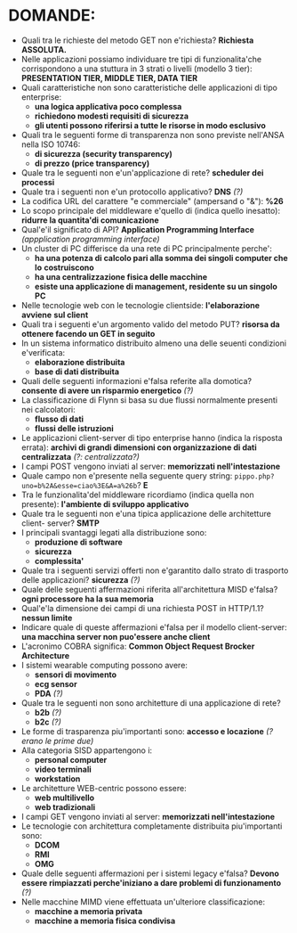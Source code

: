 # DOMANDE:
- Quali tra le richieste del metodo GET non e'richiesta? **Richiesta ASSOLUTA.**
- Nelle applicazioni possiamo individuare tre tipi di funzionalita'che
corrispondono a una stuttura in 3 strati o livelli (modello 3 tier): 
**PRESENTATION TIER, MIDDLE TIER, DATA TIER**
- Quali caratteristiche non sono caratteristiche delle applicazioni di tipo
enterprise:
  - **una logica applicativa poco complessa**
  - **richiedono modesti requisiti di sicurezza**
  - **gli utenti possono riferirsi a tutte le risorse in modo esclusivo**
- Quali tra le seguenti forme di transparenza non sono previste nell'ANSA nella
ISO 10746:
  - **di sicurezza (security transparency)**
  - **di prezzo (price transparency)**
- Quale tra le seguenti non e'un'applicazione di rete? 
**scheduler dei processi**
- Quale tra i seguenti non e'un protocollo applicativo? **DNS** *(?)*
- La codifica URL del carattere "e commerciale" (ampersand o "&"): **%26**
- Lo scopo principale del middleware e'quello di (indica quello inesatto):
**ridurre la quantita'di comunicazione**
- Qual'e'il significato di API? **Application Programming Interface**
*(appplication programming interface)*
- Un cluster di PC differisce da una rete di PC principalmente perche':
  - **ha una potenza di calcolo pari alla somma dei singoli computer che lo**
  **costruiscono**
  - **ha una centralizzazione fisica delle macchine**
  - **esiste una applicazione di management, residente su un singolo PC**
- Nelle tecnologie web con le tecnologie clientside: **l'elaborazione avviene**
**sul client**
- Quali tra i seguenti e'un argomento valido del metodo PUT? **risorsa da**
**ottenere facendo un GET in seguito**
- In un sistema informatico distribuito almeno una delle seuenti condizioni
e'verificata:
  - **elaborazione distribuita**
  - **base di dati distribuita**
- Quali delle seguenti informazioni e'falsa referite alla domotica? 
**consente di avere un risparmio energetico** *(?)*
- La classificazione di Flynn si basa su due flussi normalmente presenti nei
calcolatori:
  - **flusso di dati**
  - **flussi delle istruzioni**
- Le applicazioni client-server di tipo enterprise hanno (indica la risposta 
errata): **archivi di grandi dimensioni con organizzazione di dati**
**centralizzata** *(?: centralizzata?)*
- I campi POST vengono inviati al server: **memorizzati nell'intestazione**
- Quale campo non e'presente nella seguente query string:
`pippo.php?uno=b%2A&esse=ciao%3E&A=a%26b`? **E**
- Tra le funzionalita'del middleware ricordiamo (indica quella non presente):
**l'ambiente di sviluppo applicativo**
- Quale tra le seguenti non e'una tipica applicazione delle architetture client-
server? **SMTP**
- I principali svantaggi legati alla distribuzione sono:
  - **produzione di software**
  - **sicurezza**
  - **complessita'**
- Quale tra i seguenti servizi offerti non e'garantito dallo strato di trasporto
delle applicazioni? **sicurezza** *(?)*
- Quale delle seguenti affermazioni riferita all'architettura MISD e'falsa?
**ogni processore ha la sua memoria**
- Qual'e'la dimensione dei campi di una richiesta POST in HTTP/1.1?
**nessun limite**
- Indicare quale di queste affermazioni e'falsa per il modello client-server:
**una macchina server non puo'essere anche client**
- L'acronimo COBRA significa: **Common Object Request Brocker Architecture**
- I sistemi wearable computing possono avere:
  - **sensori di movimento**
  - **ecg sensor**
  - **PDA** *(?)*
- Quale tra le seguenti non sono architetture di una applicazione di rete?
  - **b2b** *(?)*
  - **b2c** *(?)*
- Le forme di trasparenza piu'importanti sono: **accesso e locazione** *(? erano*
*le prime due)*
- Alla categoria SISD appartengono i:
  - **personal computer**
  - **video terminali**
  - **workstation**
- Le architetture WEB-centric possono essere:
  - **web multilivello**
  - **web tradizionali**
- I campi GET vengono inviati al server: **memorizzati nell'intestazione**
- Le tecnologie con architettura completamente distribuita piu'importanti sono:
  - **DCOM**
  - **RMI**
  - **OMG**
- Quale delle seguenti affermazioni per i sistemi legacy e'falsa? **Devono**
**essere rimpiazzati perche'iniziano a dare problemi di funzionamento** *(?)*
- Nelle macchine MIMD viene effettuata un'ulteriore classificazione:
  - **macchine a memoria privata**
  - **macchine a memoria fisica condivisa**